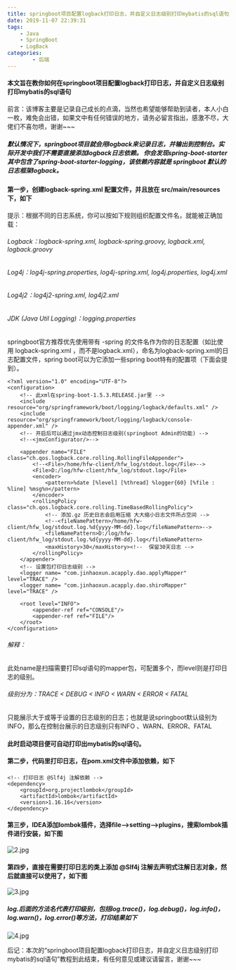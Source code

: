 ```yaml
---
title: springboot项目配置logback打印日志，并自定义日志级别打印mybatis的sql语句
date: 2019-11-07 22:39:31
tags:
    - Java
    - SpringBoot
    - LogBack
categories:
        - 后端
---
```

#### 本文旨在教你如何在springboot项目配置logback打印日志，并自定义日志级别打印mybatis的sql语句

前言：该博客主要是记录自己成长的点滴，当然也希望能够帮助到读者，本人小白一枚，难免会出错，如果文中有任何错误的地方，请务必留言指出，感激不尽，大佬们不喜勿喷，谢谢~~~
<!-- more -->
##### 默认情况下，springboot项目就会用logback来记录日志，并输出到控制台。实际开发中我们不需要直接添加logback日志依赖。 你会发现spring-boot-starter 其中包含了spring-boot-starter-logging，该依赖内容就是 springboot 默认的日志框架logback。

#### 第一步，创建logback-spring.xml 配置文件，并且放在 src/main/resources下，如下
提示：根据不同的日志系统，你可以按如下规则组织配置文件名，就能被正确加载：
###### Logback：logback-spring.xml, logback-spring.groovy, logback.xml, logback.groovy 
###### Log4j：log4j-spring.properties, log4j-spring.xml, log4j.properties, log4j.xml 
###### Log4j2：log4j2-spring.xml, log4j2.xml 
###### JDK (Java Util Logging)：logging.properties
springboot官方推荐优先使用带有 -spring 的文件名作为你的日志配置（如比使用 logback-spring.xml ，而不是logback.xml），命名为logback-spring.xml的日志配置文件，spring boot可以为它添加一些spring boot特有的配置项（下面会提到）。 

```
<?xml version="1.0" encoding="UTF-8"?>
<configuration>
    <!-- 此xml在spring-boot-1.5.3.RELEASE.jar里 -->
    <include resource="org/springframework/boot/logging/logback/defaults.xml" />
    <include resource="org/springframework/boot/logging/logback/console-appender.xml" />
    <!-- 开启后可以通过jmx动态控制日志级别(springboot Admin的功能) -->
    <!--<jmxConfigurator/>-->

    <appender name="FILE" class="ch.qos.logback.core.rolling.RollingFileAppender">
        <!--<File>/home/hfw-client/hfw_log/stdout.log</File>-->
        <File>D:/log/hfw-client/hfw_log/stdout.log</File>
        <encoder>
            <pattern>%date [%level] [%thread] %logger{60} [%file : %line] %msg%n</pattern>
        </encoder>
        <rollingPolicy class="ch.qos.logback.core.rolling.TimeBasedRollingPolicy">
            <!-- 添加.gz 历史日志会启用压缩 大大缩小日志文件所占空间 -->
            <!--<fileNamePattern>/home/hfw-client/hfw_log/stdout.log.%d{yyyy-MM-dd}.log</fileNamePattern>-->
            <fileNamePattern>D:/log/hfw-client/hfw_log/stdout.log.%d{yyyy-MM-dd}.log</fileNamePattern>
            <maxHistory>30</maxHistory><!--  保留30天日志 -->
        </rollingPolicy>
    </appender>
    <!-- 设置包打印日志级别 -->
    <logger name= "com.jinhaoxun.acapply.dao.applyMapper" level="TRACE" />
    <logger name= "com.jinhaoxun.acapply.dao.shiroMapper" level="TRACE" />

    <root level="INFO">
        <appender-ref ref="CONSOLE"/>
        <appender-ref ref="FILE"/>
    </root>
</configuration>
```
###### 解释：
<logger name= "com.jinhaoxun.acapply.dao.applyMapper" level="TRACE" /> 此处name是扫描需要打印sql语句的mapper包，可配置多个，而level则是打印日志的级别。
###### 级别分为：TRACE < DEBUG < INFO < WARN < ERROR < FATAL
只能展示大于或等于设置的日志级别的日志；也就是说springboot默认级别为INFO，那么在控制台展示的日志级别只有INFO 、WARN、ERROR、FATAL

#### 此时启动项目便可自动打印出mybatis的sql语句。

#### 第二步，代码里打印日志，在pom.xml文件中添加依赖，如下
```
<!-- 打印日志 @Slf4j 注解依赖 -->
<dependency>
    <groupId>org.projectlombok</groupId>
    <artifactId>lombok</artifactId>
    <version>1.16.16</version>
</dependency>
```

#### 第三步，IDEA添加lombok插件，选择file—>setting—>plugins，搜索lombok插件进行安装，如下图
![2.jpg](https://upload-images.jianshu.io/upload_images/16847375-b27d744120656b80.jpg?imageMogr2/auto-orient/strip%7CimageView2/2/w/1240)

#### 第四步，直接在需要打印日志的类上添加 @Slf4j 注解去声明式注解日志对象，然后就直接可以使用了，如下图
![3.jpg](https://upload-images.jianshu.io/upload_images/16847375-26780d64db001a56.jpg?imageMogr2/auto-orient/strip%7CimageView2/2/w/1240)

##### log.后面的方法名代表打印级别，包括log.trace()，log.debug()，log.info()，log.warn()，log.error()等方法，打印结果如下

![4.jpg](https://upload-images.jianshu.io/upload_images/16847375-4cd2233e6000aca6.jpg?imageMogr2/auto-orient/strip%7CimageView2/2/w/1240)

后记：本次的“springboot项目配置logback打印日志，并自定义日志级别打印mybatis的sql语句”教程到此结束，有任何意见或建议请留言，谢谢~~~
